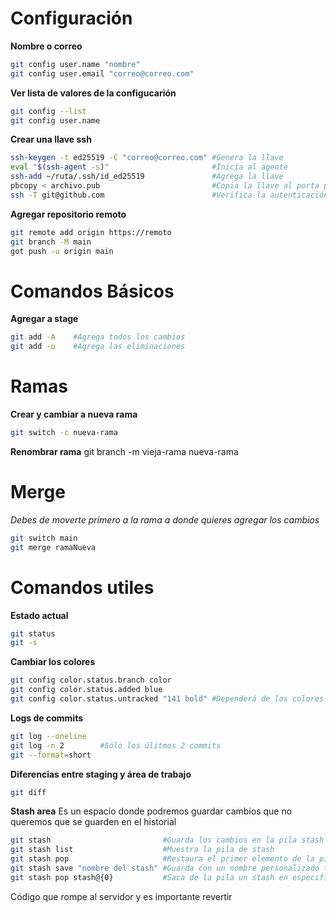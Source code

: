# Configuración

**Nombre o correo**
```zsh
git config user.name "nombre"
git config user.email "correo@correo.com"
```

**Ver lista de valores de la configucarión**
```zsh
git config --list
git config user.name
```

**Crear una llave ssh**
```zsh
ssh-keygen -t ed25519 -C "correo@correo.com" #Genera la llave
eval "$(ssh-agent -s)"                       #Inicia al agente
ssh-add ~/ruta/.ssh/id_ed25519               #Agrega la llave
pbcopy < archivo.pub                         #Copia la llave al porta papeles
ssh -T git@github.com                        #Verifica la autenticación
```

**Agregar repositorio remoto**
```zsh
git remote add origin https://remoto
git branch -M main
got push -u origin main
```

# Comandos Básicos

**Agregar a stage**
```zsh
git add -A    #Agrega todos los cambios
git add -u    #Agrega las eliminaciones
```

# Ramas

**Crear y cambiar a nueva rama**
```zsh
git switch -c nueva-rama
```

**Renombrar rama**
git branch -m vieja-rama nueva-rama

# Merge
*Debes de moverte primero a la rama a donde quieres agregar los cambios*
```zsh
git switch main
git merge ramaNueva
```

# Comandos utiles

**Estado actual**
```zsh
git status
git -s
```
**Cambiar los colores**
```zsh
git config color.status.branch color
git config color.status.added blue
git config color.status.untracked "141 bold" #Dependerá de los colores que tu terminal pueda soportar
```

**Logs de commits**
```zsh
git log --oneline
git log -n 2        #Sólo los úlitmos 2 commits
git --format=short
```

**Diferencias entre staging y área de trabajo**
```zsh
git diff
```

**Stash area**
Es un espacio donde podremos guardar cambios que no queremos que se guarden en el historial
```zsh
git stash                         #Guarda los cambios en la pila stash
git stash list                    #Muestra la pila de stash
git stash pop                     #Restaura el primer elemento de la pila (el úlitmo agregado)
git stash save "nombre del stash" #Guarda con un nombre personalizado tu stash
git stash pop stash@{0}           #Saca de la pila un stash en especifico
```

Código que rompe al servidor y es importante revertir